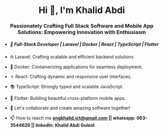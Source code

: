 <h1 align="center">Hi 👋, I'm Khalid Abdi</h1>
<h3 align="center">Passionately Crafting Full Stack Software and Mobile App Solutions: Empowering Innovation with Enthusiasm</h3>

- <h5> 🚀 Full-Stack Developer | Laravel | Docker | React | TypeScript | Flutter </h5>
  
- 🌐 Laravel: Crafting scalable and efficient backend solutions

  
- 🐳 Docker: Containerizing applications for seamless deployment.
  
- ⚛️ React: Crafting dynamic and responsive user interfaces.
  
- 📚 TypeScript: Strongly typed and scalable JavaScript.
  
- 📱 Flutter: Building beautiful cross-platform mobile apps.

- 🌟 Let's collaborate and create amazing software together!

- 📫 How to reach me **engkhalid.ict@gmail.com || whatsapp: 063-3544626 || linkedIn: Khalid Abdi Guleid**

